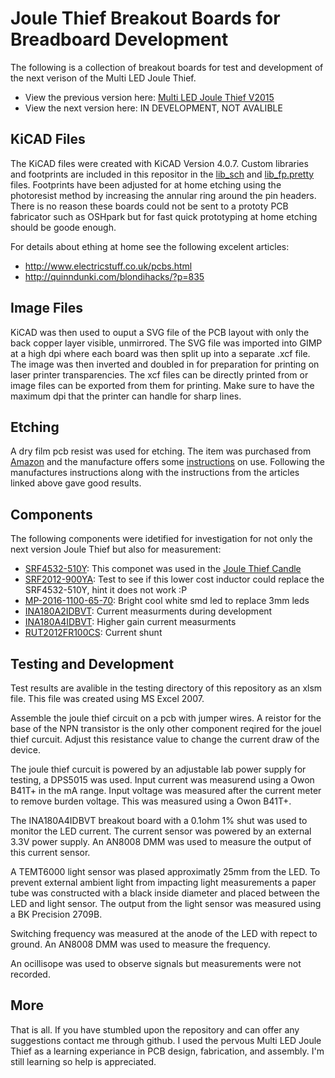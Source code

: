 # Joule Thief Breakout Boards for Breadboard Development
The following is a collection of breakout boards for test and development of the next verison of the Multi LED Joule Thief.
* View the previous version here: [Multi LED Joule Thief V2015](https://samueldperry.com/2016/01/17/multi-led-joule-thief/ "Blog Article")
* View the next version here: IN DEVELOPMENT, NOT AVALIBLE

## KiCAD Files
The KiCAD files were created with KiCAD Version 4.0.7.
Custom libraries and footprints are included in this repositor in the [lib_sch](https://github.com/sdp8483/joule_thief_breakout_boards/tree/master/lib_sch) 
and [lib_fp.pretty](https://github.com/sdp8483/joule_thief_breakout_boards/tree/master/lib_fp.pretty) files. Footprints have been adjusted for at home etching 
using the photoresist method by increasing the annular ring around the pin headers. There is no reason these boards could not be sent to a prototy PCB fabricator 
such as OSHpark but for fast quick prototyping at home etching should be goode enough.

For details about ething at home see the following excelent articles:
* http://www.electricstuff.co.uk/pcbs.html
* http://quinndunki.com/blondihacks/?p=835

## Image Files
KiCAD was then used to ouput a SVG file of the PCB layout with only the back copper layer visible, unmirrored. The SVG file was imported into GIMP at a high dpi 
where each board was then split up into a separate .xcf file. The image was then inverted and doubled in for preparation for printing on laser printer transparencies.
The xcf files can be directly printed from or image files can be exported from them for printing. Make sure to have the maximum dpi that the printer can handle 
for sharp lines.

## Etching
A dry film pcb resist was used for etching. The item was purchased from [Amazon](https://www.amazon.com/INSMA-Photosensitive-Circuit-Production-Photoresist/dp/B01C5SUMAC/ref=sr_1_1?ie=UTF8&qid=1507471425&sr=8-1&keywords=pcb+photoresist) and the manufacture offers some [instructions](https://www.youtube.com/watch?v=cRCFGZxmob0) on use.
Following the manufactures instructions along with the instructions from the articles linked above gave good results.

## Components
The following components were idetified for investigation for not only the next version Joule Thief but also for measurement:
* [SRF4532-510Y](https://www.digikey.com/product-detail/en/bourns-inc/SRF4532-510Y/SRF4532-510YCT-ND/3679940): This componet was used in the [Joule Thief Candle](https://samueldperry.com/2016/12/18/single-led-candle-joule-thief/)
* [SRF2012-900YA](https://www.digikey.com/product-detail/en/bourns-inc/SRF2012-900YA/SRF2012-900YACT-ND/2681270): Test to see if this lower cost inductor could replace the SRF4532-510Y, hint it does not work :P
* [MP-2016-1100-65-70](https://www.digikey.com/product-detail/en/luminus-devices-inc/MP-2016-1100-65-70/1214-1298-1-ND/5287132): Bright cool white smd led to replace 3mm leds
* [INA180A2IDBVT](https://www.digikey.com/product-detail/en/texas-instruments/INA180A2IDBVT/296-46628-1-ND/7219064): Current measurments during development
* [INA180A4IDBVT](https://www.digikey.com/product-detail/en/texas-instruments/INA180A4IDBVT/296-46630-1-ND/7219066): Higher gain current measurments
* [RUT2012FR100CS](https://www.digikey.com/product-detail/en/samsung-electro-mechanics-america-inc/RUT2012FR100CS/1276-6170-1-ND/3969142): Current shunt

## Testing and Development
Test results are avalible in the testing directory of this repository as an xlsm file. This file was created using MS Excel 2007.

Assemble the joule thief circuit on a pcb with jumper wires. A reistor for the base of the NPN transistor is the only other component reqired for the jouel thief curcuit. Adjust this resistance 
value to change the current draw of the device.

The joule thief curcuit is powered by an adjustable lab power supply for testing, a DPS5015 was used. Input current was measurend using a Owon B41T+ in the mA range.
Input voltage was measured after the current meter to remove burden voltage. This was measured using a Owon B41T+.

The INA180A4IDBVT breakout board with a 0.1ohm 1% shut was used to monitor the LED current. The current sensor was powered by an external 3.3V
power supply. An AN8008 DMM was used to measure the output of this current sensor.

A TEMT6000 light sensor was plased approximatly 25mm from the LED. To prevent external ambient light from impacting light measurements a paper tube was constructed with a black inside diameter and placed between the LED and light sensor.
The output from the light sensor was measured using a BK Precision 2709B.

Switching frequency was measured at the anode of the LED with repect to ground. An AN8008 DMM was used to measure the frequency.

An ocillisope was used to observe signals but measurements were not recorded.

## More
That is all. If you have stumbled upon the repository and can offer any suggestions contact me through github. I used the pervous Multi LED Joule Thief as a 
learning experiance in PCB design, fabrication, and assembly. I'm still learning so help is appreciated.